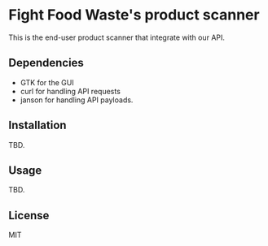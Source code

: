 # Fight Food Waste's product scanner

This is the end-user product scanner that integrate with our API.

## Dependencies

- GTK for the GUI
- curl for handling API requests
- janson for handling API payloads.

## Installation

TBD.

## Usage

TBD.

## License

MIT

